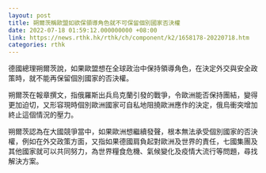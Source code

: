 ```yaml
---
layout: post
title: 朔爾茨稱歐盟如欲保領導角色就不可保留個別國家否決權
date: 2022-07-18 01:59:12.000000000 +08:00
link: https://news.rthk.hk/rthk/ch/component/k2/1658178-20220718.htm
categories: rthk
---
```


德國總理朔爾茨說，如果歐盟想在全球政治中保持領導角色，在決定外交與安全政策時，就不能再保留個別國家的否決權。

朔爾茨在報章撰文，指俄羅斯出兵烏克蘭引發的戰爭，令歐洲能否保持團結，變得更加迫切，又形容現時個別歐洲國家可自私地阻撓歐洲應作的決定，俄烏衝突增加終止這個情況的壓力。

朔爾茨認為在大國競爭當中，如果歐洲想繼續發聲，根本無法承受個別國家的否決權，例如在外交政策方面，又指如果德國肩負起對歐洲及世界的責任，七國集團及其他國家就可以共同努力，為世界糧食危機、氣候變化及疫情大流行等問題，尋找解決方案。
